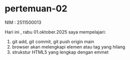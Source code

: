 # pertemuan-02
NIM : 2511500013

Hari ini , rabu 01.oktober.2025 saya mempelajari:
<ol>
  <li>git add, git commit, git push origin main</li>
  <li>browser akan melengkapi elemen atau tag yang hilang </li>
  <li>strukstur HTML5 yang lengkap dengan emmet</li>
  </ol>